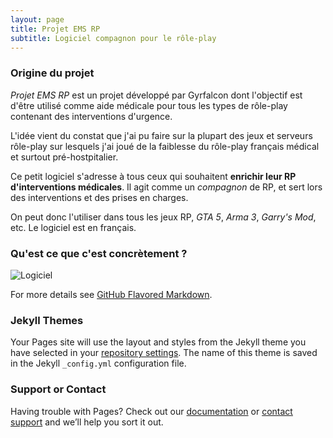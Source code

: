 ```yaml
---
layout: page
title: Projet EMS RP
subtitle: Logiciel compagnon pour le rôle-play
---
```


### Origine du projet

_Projet EMS RP_ est un projet développé par Gyrfalcon dont l'objectif est d'être utilisé comme aide médicale pour tous les types de rôle-play contenant des interventions d'urgence.

L'idée vient du constat que j'ai pu faire sur la plupart des jeux et serveurs rôle-play sur lesquels j'ai joué de la faiblesse du rôle-play français médical et surtout pré-hostpitalier.

Ce petit logiciel s'adresse à tous ceux qui souhaitent **enrichir leur RP d'interventions médicales**. Il agit comme un _compagnon_ de RP, et sert lors des interventions et des prises en charges. 

On peut donc l'utiliser dans tous les jeux RP, _GTA 5_, _Arma 3_, _Garry's Mod_, etc. Le logiciel est en français.

### Qu'est ce que c'est concrètement ?



![Logiciel](images/preview)


For more details see [GitHub Flavored Markdown](https://guides.github.com/features/mastering-markdown/).

### Jekyll Themes

Your Pages site will use the layout and styles from the Jekyll theme you have selected in your [repository settings](https://github.com/Gyrfalc0n/Projet-EMS-RP/settings/pages). The name of this theme is saved in the Jekyll `_config.yml` configuration file.

### Support or Contact

Having trouble with Pages? Check out our [documentation](https://docs.github.com/categories/github-pages-basics/) or [contact support](https://support.github.com/contact) and we’ll help you sort it out.
